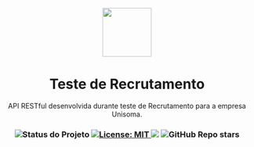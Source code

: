 <p align="center">
  <img src="https://discuss.unisoma.com/uploads/default/original/1X/bd90e6889ab45ee64700b32232c2aad2ed611aa0.png" width="100px"/>
</p>

<h1 align="center">Teste de Recrutamento</h1>
<p align="center">API RESTful desenvolvida durante teste de Recrutamento para a empresa Unisoma.</p>

<h3 align="center">

 <!-- Status -->
 <img alt="Status do Projeto" src="https://img.shields.io/badge/Status-Finished-lightgrey?style=for-the-badge&logo=headspace&logoColor=green&color=9644CD&labelColor=1C1E26">

 <!-- License -->
  <a href="./LICENSE" target="_blank">
    <img alt="License: MIT" src="https://img.shields.io/badge/license%20-MIT-1C1E26?style=for-the-badge&labelColor=1C1E26&color=9644CD">
  </a>

 <!-- Forks -->
 <img src="https://img.shields.io/github/forks/dbreskovit/Unisoma?&logo=Forks&style=for-the-badge&labelColor=1C1E26&color=9644CD">

 <!-- Stars -->
 <img alt="GitHub Repo stars" src="https://img.shields.io/github/stars/dbreskovit/Unisoma?style=for-the-badge&labelColor=1C1E26&color=9644CD">

</h3>
